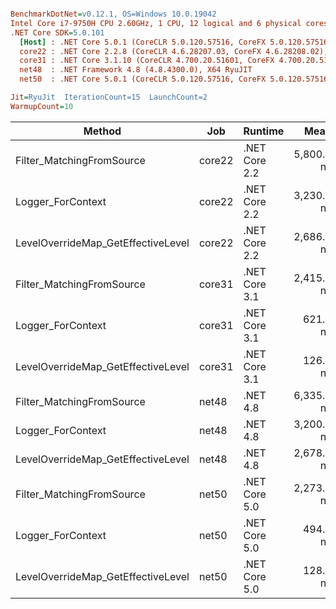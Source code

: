 ``` ini

BenchmarkDotNet=v0.12.1, OS=Windows 10.0.19042
Intel Core i7-9750H CPU 2.60GHz, 1 CPU, 12 logical and 6 physical cores
.NET Core SDK=5.0.101
  [Host] : .NET Core 5.0.1 (CoreCLR 5.0.120.57516, CoreFX 5.0.120.57516), X64 RyuJIT
  core22 : .NET Core 2.2.8 (CoreCLR 4.6.28207.03, CoreFX 4.6.28208.02), X64 RyuJIT
  core31 : .NET Core 3.1.10 (CoreCLR 4.700.20.51601, CoreFX 4.700.20.51901), X64 RyuJIT
  net48  : .NET Framework 4.8 (4.8.4300.0), X64 RyuJIT
  net50  : .NET Core 5.0.1 (CoreCLR 5.0.120.57516, CoreFX 5.0.120.57516), X64 RyuJIT

Jit=RyuJit  IterationCount=15  LaunchCount=2  
WarmupCount=10  

```
|                             Method |    Job |       Runtime |       Mean |     Error |    StdDev |
|----------------------------------- |------- |-------------- |-----------:|----------:|----------:|
|          Filter_MatchingFromSource | core22 | .NET Core 2.2 | 5,800.3 ns |  87.65 ns | 131.18 ns |
|                  Logger_ForContext | core22 | .NET Core 2.2 | 3,230.9 ns |  34.98 ns |  52.35 ns |
| LevelOverrideMap_GetEffectiveLevel | core22 | .NET Core 2.2 | 2,686.7 ns |  35.40 ns |  52.98 ns |
|          Filter_MatchingFromSource | core31 | .NET Core 3.1 | 2,415.0 ns |  69.43 ns | 103.92 ns |
|                  Logger_ForContext | core31 | .NET Core 3.1 |   621.9 ns |   9.80 ns |  14.67 ns |
| LevelOverrideMap_GetEffectiveLevel | core31 | .NET Core 3.1 |   126.6 ns |   1.61 ns |   2.36 ns |
|          Filter_MatchingFromSource |  net48 |      .NET 4.8 | 6,335.0 ns | 107.19 ns | 160.43 ns |
|                  Logger_ForContext |  net48 |      .NET 4.8 | 3,200.1 ns |  41.78 ns |  58.57 ns |
| LevelOverrideMap_GetEffectiveLevel |  net48 |      .NET 4.8 | 2,678.5 ns |  32.58 ns |  48.76 ns |
|          Filter_MatchingFromSource |  net50 | .NET Core 5.0 | 2,273.5 ns |  54.79 ns |  82.01 ns |
|                  Logger_ForContext |  net50 | .NET Core 5.0 |   494.0 ns |   8.09 ns |  12.11 ns |
| LevelOverrideMap_GetEffectiveLevel |  net50 | .NET Core 5.0 |   128.8 ns |   2.01 ns |   3.01 ns |
